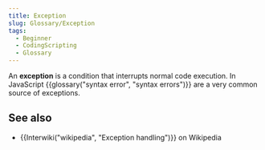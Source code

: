 ```yaml
---
title: Exception
slug: Glossary/Exception
tags:
  - Beginner
  - CodingScripting
  - Glossary
---
```

An **exception** is a condition that interrupts normal code execution. In JavaScript {{glossary("syntax error", "syntax errors")}} are a very common source of exceptions.

## See also

- {{Interwiki("wikipedia", "Exception handling")}} on Wikipedia
